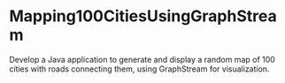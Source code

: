 # Mapping100CitiesUsingGraphStream
Develop a Java application to generate and display a random map of 100 cities with roads connecting them, using GraphStream for visualization.

